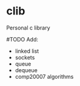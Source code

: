 # clib
Personal c library

#TODO
Add:
- linked list
- sockets
- queue
- dequeue
- comp20007 algorithms
